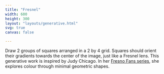 ```yaml
---
title: "Fresnel"
width: 600
height: 300
layout: "layouts/generative.html"
svg: true
canvas: false

---
```


Draw 2 groups of squares arranged in a 2 by 4 grid. Squares should orient their gradients towards the center of the image, just like a Fresnel lens.
This generative work is inspired by Judy Chicago. In her [Fresno Fans series](https://www.judychicago.com/gallery/early-workminimal/ew-artwork/#23), she explores colour through minimal geometric shapes.
